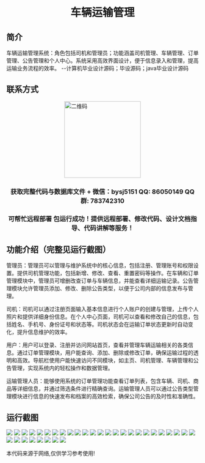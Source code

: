<p><h1 align="center">车辆运输管理</h1></p>

## 简介
车辆运输管理系统：角色包括司机和管理员；功能涵盖司机管理、车辆管理、订单管理、公告管理和个人中心。系统采用高效界面设计，便于信息录入和管理，提高运输业务流程的效率。    --计算机毕业设计源码；毕设源码；java毕业设计源码


## 联系方式
<img src="https://bs-1329754181.cos.ap-shanghai.myqcloud.com/wx.jpg" alt="二维码" style="display: block; margin: 0 auto;" width="200px">
<p><h3 align="center">获取完整代码与数据库文件 + 微信：bysj5151 QQ: 86050149 QQ群: 783742310</h3></p>
<p><h3 align="center">可帮忙远程部署 包运行成功！提供远程部署、修改代码、设计文档指导、代码讲解等服务！</h3></p>

## 功能介绍（完整见运行截图）
管理员：管理员可以管理与维护系统中的核心信息，包括注册、管理账号和权限设置。提供司机管理功能，包括新增、修改、查看、重置密码等操作。在车辆和订单管理模块中，管理员可增删改查订单与车辆信息，并能查看详细运输记录。公告管理模块允许管理员添加、修改、删除公告类型，以便于公司内部的信息发布与管理。

司机：司机可以通过注册页面输入基本信息进行个人账户的创建与管理，上传个人照片和提供详细身份信息。在个人中心页面，司机可以查看和修改自己的信息，包括姓名、手机号、身份证号和状态等。司机状态会在运输订单状态更新时自动变化，提升信息维护的效率。

用户：用户可以登录、注册并访问网站首页，查看并管理车辆运输相关的各类信息。通过订单管理模块，用户能查询、添加、删除或修改订单，确保运输过程的透明和高效。导航栏使用户能快速访问不同模块，如主页、司机管理、车辆管理和公告管理，实现系统内的轻松操作和数据管理。

运输管理人员：能够使用系统的订单管理功能查看订单列表，包含车辆、司机、商品等详细信息，并通过筛选条件进行精确查询。运输管理人员可以通过公告类型管理模块进行信息的快速发布和档案的高效检索，确保公司公告的及时性和准确性。


## 运行截图
![](https://bs-1329754181.cos.ap-shanghai.myqcloud.com/ssm/vehicleTransportManagement/img/001.jpg)
![](https://bs-1329754181.cos.ap-shanghai.myqcloud.com/ssm/vehicleTransportManagement/img/002.jpg)
![](https://bs-1329754181.cos.ap-shanghai.myqcloud.com/ssm/vehicleTransportManagement/img/003.jpg)
![](https://bs-1329754181.cos.ap-shanghai.myqcloud.com/ssm/vehicleTransportManagement/img/004.jpg)
![](https://bs-1329754181.cos.ap-shanghai.myqcloud.com/ssm/vehicleTransportManagement/img/005.jpg)
![](https://bs-1329754181.cos.ap-shanghai.myqcloud.com/ssm/vehicleTransportManagement/img/006.jpg)
![](https://bs-1329754181.cos.ap-shanghai.myqcloud.com/ssm/vehicleTransportManagement/img/007.jpg)
![](https://bs-1329754181.cos.ap-shanghai.myqcloud.com/ssm/vehicleTransportManagement/img/008.jpg)
![](https://bs-1329754181.cos.ap-shanghai.myqcloud.com/ssm/vehicleTransportManagement/img/009.jpg)
![](https://bs-1329754181.cos.ap-shanghai.myqcloud.com/ssm/vehicleTransportManagement/img/010.jpg)
![](https://bs-1329754181.cos.ap-shanghai.myqcloud.com/ssm/vehicleTransportManagement/img/011.jpg)
![](https://bs-1329754181.cos.ap-shanghai.myqcloud.com/ssm/vehicleTransportManagement/img/012.jpg)
![](https://bs-1329754181.cos.ap-shanghai.myqcloud.com/ssm/vehicleTransportManagement/img/013.jpg)
![](https://bs-1329754181.cos.ap-shanghai.myqcloud.com/ssm/vehicleTransportManagement/img/014.jpg)
![](https://bs-1329754181.cos.ap-shanghai.myqcloud.com/ssm/vehicleTransportManagement/img/015.jpg)
![](https://bs-1329754181.cos.ap-shanghai.myqcloud.com/ssm/vehicleTransportManagement/img/016.jpg)
![](https://bs-1329754181.cos.ap-shanghai.myqcloud.com/ssm/vehicleTransportManagement/img/017.jpg)
![](https://bs-1329754181.cos.ap-shanghai.myqcloud.com/ssm/vehicleTransportManagement/img/018.jpg)
![](https://bs-1329754181.cos.ap-shanghai.myqcloud.com/ssm/vehicleTransportManagement/img/019.jpg)
![](https://bs-1329754181.cos.ap-shanghai.myqcloud.com/ssm/vehicleTransportManagement/img/020.jpg)
![](https://bs-1329754181.cos.ap-shanghai.myqcloud.com/ssm/vehicleTransportManagement/img/021.jpg)
![](https://bs-1329754181.cos.ap-shanghai.myqcloud.com/ssm/vehicleTransportManagement/img/022.jpg)
![](https://bs-1329754181.cos.ap-shanghai.myqcloud.com/ssm/vehicleTransportManagement/img/023.jpg)
![](https://bs-1329754181.cos.ap-shanghai.myqcloud.com/ssm/vehicleTransportManagement/img/024.jpg)
![](https://bs-1329754181.cos.ap-shanghai.myqcloud.com/ssm/vehicleTransportManagement/img/025.jpg)
![](https://bs-1329754181.cos.ap-shanghai.myqcloud.com/ssm/vehicleTransportManagement/img/026.jpg)
![](https://bs-1329754181.cos.ap-shanghai.myqcloud.com/ssm/vehicleTransportManagement/img/027.jpg)
![](https://bs-1329754181.cos.ap-shanghai.myqcloud.com/ssm/vehicleTransportManagement/img/028.jpg)
![](https://bs-1329754181.cos.ap-shanghai.myqcloud.com/ssm/vehicleTransportManagement/img/029.jpg)
![](https://bs-1329754181.cos.ap-shanghai.myqcloud.com/ssm/vehicleTransportManagement/img/030.jpg)
![](https://bs-1329754181.cos.ap-shanghai.myqcloud.com/ssm/vehicleTransportManagement/img/031.jpg)
![](https://bs-1329754181.cos.ap-shanghai.myqcloud.com/ssm/vehicleTransportManagement/img/032.jpg)
![](https://bs-1329754181.cos.ap-shanghai.myqcloud.com/ssm/vehicleTransportManagement/img/033.jpg)

<p>本代码来源于网络,仅供学习参考使用!</p>
